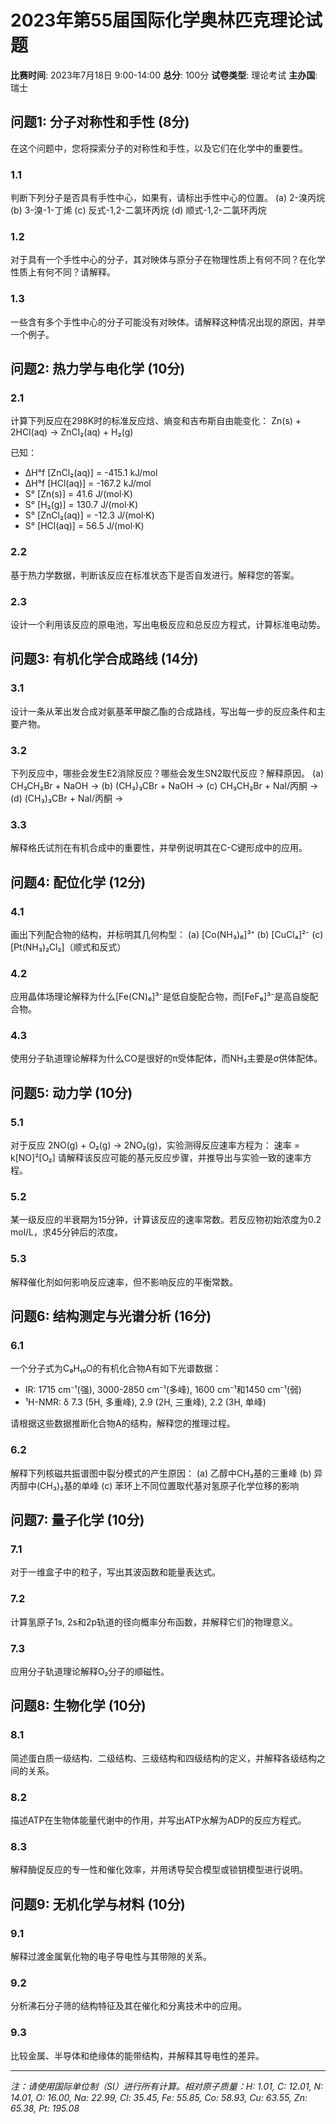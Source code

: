# 2023年第55届国际化学奥林匹克理论试题

**比赛时间**: 2023年7月18日 9:00-14:00
**总分**: 100分
**试卷类型**: 理论考试
**主办国**: 瑞士

## 问题1: 分子对称性和手性 (8分)

在这个问题中，您将探索分子的对称性和手性，以及它们在化学中的重要性。

### 1.1 
判断下列分子是否具有手性中心，如果有，请标出手性中心的位置。
(a) 2-溴丙烷
(b) 3-溴-1-丁烯
(c) 反式-1,2-二氯环丙烷
(d) 顺式-1,2-二氯环丙烷

### 1.2
对于具有一个手性中心的分子，其对映体与原分子在物理性质上有何不同？在化学性质上有何不同？请解释。

### 1.3
一些含有多个手性中心的分子可能没有对映体。请解释这种情况出现的原因，并举一个例子。

## 问题2: 热力学与电化学 (10分)

### 2.1
计算下列反应在298K时的标准反应焓、熵变和吉布斯自由能变化：
Zn(s) + 2HCl(aq) → ZnCl₂(aq) + H₂(g)

已知：
- ΔH°f [ZnCl₂(aq)] = -415.1 kJ/mol
- ΔH°f [HCl(aq)] = -167.2 kJ/mol
- S° [Zn(s)] = 41.6 J/(mol·K)
- S° [H₂(g)] = 130.7 J/(mol·K)
- S° [ZnCl₂(aq)] = -12.3 J/(mol·K)
- S° [HCl(aq)] = 56.5 J/(mol·K)

### 2.2
基于热力学数据，判断该反应在标准状态下是否自发进行。解释您的答案。

### 2.3
设计一个利用该反应的原电池，写出电极反应和总反应方程式，计算标准电动势。

## 问题3: 有机化学合成路线 (14分)

### 3.1
设计一条从苯出发合成对氨基苯甲酸乙酯的合成路线，写出每一步的反应条件和主要产物。

### 3.2
下列反应中，哪些会发生E2消除反应？哪些会发生SN2取代反应？解释原因。
(a) CH₃CH₂Br + NaOH → 
(b) (CH₃)₃CBr + NaOH →
(c) CH₃CH₂Br + NaI/丙酮 →
(d) (CH₃)₃CBr + NaI/丙酮 →

### 3.3
解释格氏试剂在有机合成中的重要性，并举例说明其在C-C键形成中的应用。

## 问题4: 配位化学 (12分)

### 4.1
画出下列配合物的结构，并标明其几何构型：
(a) [Co(NH₃)₆]³⁺
(b) [CuCl₄]²⁻
(c) [Pt(NH₃)₂Cl₂]（顺式和反式）

### 4.2
应用晶体场理论解释为什么[Fe(CN)₆]³⁻是低自旋配合物，而[FeF₆]³⁻是高自旋配合物。

### 4.3
使用分子轨道理论解释为什么CO是很好的π受体配体，而NH₃主要是σ供体配体。

## 问题5: 动力学 (10分)

### 5.1
对于反应 2NO(g) + O₂(g) → 2NO₂(g)，实验测得反应速率方程为：
速率 = k[NO]²[O₂]
请解释该反应可能的基元反应步骤，并推导出与实验一致的速率方程。

### 5.2
某一级反应的半衰期为15分钟，计算该反应的速率常数。若反应物初始浓度为0.2 mol/L，求45分钟后的浓度。

### 5.3
解释催化剂如何影响反应速率，但不影响反应的平衡常数。

## 问题6: 结构测定与光谱分析 (16分)

### 6.1
一个分子式为C₉H₁₀O的有机化合物A有如下光谱数据：
- IR: 1715 cm⁻¹(强), 3000-2850 cm⁻¹(多峰), 1600 cm⁻¹和1450 cm⁻¹(弱)
- ¹H-NMR: δ 7.3 (5H, 多重峰), 2.9 (2H, 三重峰), 2.2 (3H, 单峰)

请根据这些数据推断化合物A的结构，解释您的推理过程。

### 6.2
解释下列核磁共振谱图中裂分模式的产生原因：
(a) 乙醇中CH₃基的三重峰
(b) 异丙醇中(CH₃)₂基的单峰
(c) 苯环上不同位置取代基对氢原子化学位移的影响

## 问题7: 量子化学 (10分)

### 7.1
对于一维盒子中的粒子，写出其波函数和能量表达式。

### 7.2
计算氢原子1s, 2s和2p轨道的径向概率分布函数，并解释它们的物理意义。

### 7.3
应用分子轨道理论解释O₂分子的顺磁性。

## 问题8: 生物化学 (10分)

### 8.1
简述蛋白质一级结构、二级结构、三级结构和四级结构的定义，并解释各级结构之间的关系。

### 8.2
描述ATP在生物体能量代谢中的作用，并写出ATP水解为ADP的反应方程式。

### 8.3
解释酶促反应的专一性和催化效率，并用诱导契合模型或锁钥模型进行说明。

## 问题9: 无机化学与材料 (10分)

### 9.1
解释过渡金属氧化物的电子导电性与其带隙的关系。

### 9.2
分析沸石分子筛的结构特征及其在催化和分离技术中的应用。

### 9.3
比较金属、半导体和绝缘体的能带结构，并解释其导电性的差异。

---

*注：请使用国际单位制（SI）进行所有计算。相对原子质量：H: 1.01, C: 12.01, N: 14.01, O: 16.00, Na: 22.99, Cl: 35.45, Fe: 55.85, Co: 58.93, Cu: 63.55, Zn: 65.38, Pt: 195.08* 
